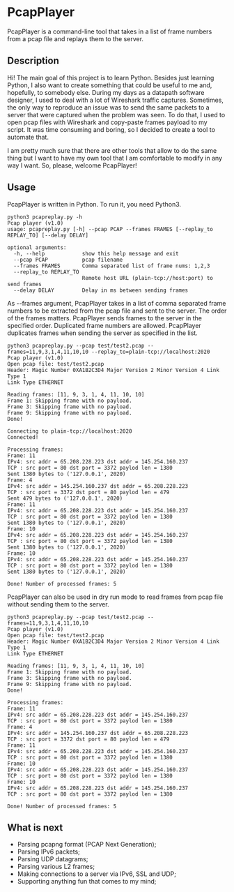 # PcapPlayer
PcapPlayer is a command-line tool that takes in a list of frame numbers from a pcap file and replays them to the server.
## Description
Hi! The main goal of this project is to learn Python. Besides just learning Python, I also want to create something that could be useful to me and, hopefully, to somebody else. During my days as a datapath software designer, I used to deal with a lot of Wireshark traffic captures. Sometimes, the only way to reproduce an issue was to send the same packets to a server that were captured when the problem was seen. To do that, I used to open pcap files with Wireshark and copy-paste frames payload to my script. It was time consuming and boring, so I decided to create a tool to automate that.

I am pretty much sure that there are other tools that allow to do the same thing but I want to have my own tool that I am comfortable to modify in any way I want. So, please, welcome PcapPlayer!

## Usage
PcapPlayer is written in Python. To run it, you need Python3.
~~~
python3 pcapreplay.py -h
Pcap player (v1.0)
usage: pcapreplay.py [-h] --pcap PCAP --frames FRAMES [--replay_to REPLAY_TO] [--delay DELAY]

optional arguments:
  -h, --help            show this help message and exit
  --pcap PCAP           pcap filename
  --frames FRAMES       Comma separated list of frame nums: 1,2,3
  --replay_to REPLAY_TO
                        Remote host URL (plain-tcp://host:port) to send frames
  --delay DELAY         Delay in ms between sending frames
~~~
As --frames argument, PcapPlayer takes in a list of comma separated frame numbers to be extracted from the pcap file and sent to the server.  The order of the frames matters. PcapPlayer sends frames to the server in the specified order.  Duplicated frame numbers are allowed. PcapPlayer duplicates frames when sending the server as specified in the list.
~~~
python3 pcapreplay.py --pcap test/test2.pcap --frames=11,9,3,1,4,11,10,10 --replay_to=plain-tcp://localhost:2020
Pcap player (v1.0)
Open pcap file: test/test2.pcap
Header: Magic Number 0XA1B2C3D4 Major Version 2 Minor Version 4 Link Type 1
Link Type ETHERNET

Reading frames: [11, 9, 3, 1, 4, 11, 10, 10]
Frame 1: Skipping frame with no payload.
Frame 3: Skipping frame with no payload.
Frame 9: Skipping frame with no payload.
Done!

Connecting to plain-tcp://localhost:2020
Connected!

Processing frames:
Frame: 11
IPv4: src addr = 65.208.228.223 dst addr = 145.254.160.237
TCP : src port = 80 dst port = 3372 paylod len = 1380
Sent 1380 bytes to ('127.0.0.1', 2020)
Frame: 4
IPv4: src addr = 145.254.160.237 dst addr = 65.208.228.223
TCP : src port = 3372 dst port = 80 paylod len = 479
Sent 479 bytes to ('127.0.0.1', 2020)
Frame: 11
IPv4: src addr = 65.208.228.223 dst addr = 145.254.160.237
TCP : src port = 80 dst port = 3372 paylod len = 1380
Sent 1380 bytes to ('127.0.0.1', 2020)
Frame: 10
IPv4: src addr = 65.208.228.223 dst addr = 145.254.160.237
TCP : src port = 80 dst port = 3372 paylod len = 1380
Sent 1380 bytes to ('127.0.0.1', 2020)
Frame: 10
IPv4: src addr = 65.208.228.223 dst addr = 145.254.160.237
TCP : src port = 80 dst port = 3372 paylod len = 1380
Sent 1380 bytes to ('127.0.0.1', 2020)

Done! Number of processed frames: 5
~~~
PcapPlayer can also be used in dry run mode to read frames from pcap file without sending them to the server.
~~~
python3 pcapreplay.py --pcap test/test2.pcap --frames=11,9,3,1,4,11,10,10
Pcap player (v1.0)
Open pcap file: test/test2.pcap
Header: Magic Number 0XA1B2C3D4 Major Version 2 Minor Version 4 Link Type 1
Link Type ETHERNET

Reading frames: [11, 9, 3, 1, 4, 11, 10, 10]
Frame 1: Skipping frame with no payload.
Frame 3: Skipping frame with no payload.
Frame 9: Skipping frame with no payload.
Done!

Processing frames:
Frame: 11
IPv4: src addr = 65.208.228.223 dst addr = 145.254.160.237
TCP : src port = 80 dst port = 3372 paylod len = 1380
Frame: 4
IPv4: src addr = 145.254.160.237 dst addr = 65.208.228.223
TCP : src port = 3372 dst port = 80 paylod len = 479
Frame: 11
IPv4: src addr = 65.208.228.223 dst addr = 145.254.160.237
TCP : src port = 80 dst port = 3372 paylod len = 1380
Frame: 10
IPv4: src addr = 65.208.228.223 dst addr = 145.254.160.237
TCP : src port = 80 dst port = 3372 paylod len = 1380
Frame: 10
IPv4: src addr = 65.208.228.223 dst addr = 145.254.160.237
TCP : src port = 80 dst port = 3372 paylod len = 1380

Done! Number of processed frames: 5
~~~
## What is next
* Parsing pcapng format (PCAP Next Generation);
* Parsing IPv6 packets;
* Parsing UDP datagrams;
* Parsing various L2 frames;
* Making connections to a server via IPv6, SSL and UDP;
* Supporting anything fun that comes to my mind;
